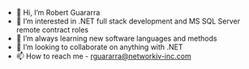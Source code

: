 - 👋 Hi, I’m Robert Guararra
- 👀 I’m interested in .NET full stack development and MS SQL Server remote contract roles
- 🌱 I’m always learning new software languages and methods
- 💞️ I’m looking to collaborate on anything with .NET
- 📫 How to reach me - rguararra@networkiv-inc.com


<!---
rpguararra/rpguararra is a ✨ special ✨ repository because its `README.md` (this file) appears on your GitHub profile.
You can click the Preview link to take a look at your changes.
--->
